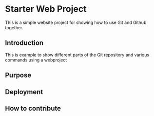 # Starter Web Project

This is a simple website project for
showing how to use Git and Github together.


## Introduction

This is example to show different parts
of the Git repository and various commands
using a webproject

## Purpose

## Deployment

## How to contribute
